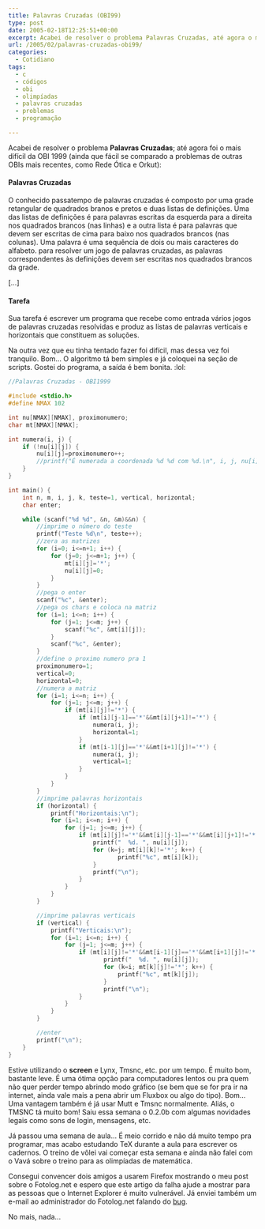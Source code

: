 ```yaml
---
title: Palavras Cruzadas (OBI99)
type: post
date: 2005-02-18T12:25:51+00:00
excerpt: Acabei de resolver o problema Palavras Cruzadas, até agora o mais difícil da OBI de 1999.
url: /2005/02/palavras-cruzadas-obi99/
categories:
  - Cotidiano
tags:
  - c
  - códigos
  - obi
  - olimpíadas
  - palavras cruzadas
  - problemas
  - programação

---
```

Acabei de resolver o problema **Palavras Cruzadas**; até agora foi o mais difícil da OBI 1999 (ainda que fácil se comparado a problemas de outras OBIs mais recentes, como Rede Ótica e Orkut):

<div>
  <h4>
    Palavras Cruzadas
  </h4>

  <p>
    O conhecido passatempo de palavras cruzadas é composto por uma grade retangular de quadrados branos e pretos e duas listas de definições. Uma das listas de definições é para palavras escritas da esquerda para a direita nos quadrados brancos (nas linhas) e a outra lista é para palavras que devem ser escritas de cima para baixo nos quadrados brancos (nas colunas). Uma palavra é uma sequência de dois ou mais caracteres do alfabeto. para resolver um jogo de palavras cruzadas, as palavras correspondentes às definições devem ser escritas nos quadrados brancos da grade.
  </p>

  <p>
    […]
  </p>

  <h4>
    Tarefa
  </h4>

  <p>
    Sua tarefa é escrever um programa que recebe como entrada vários jogos de palavras cruzadas resolvidas e produz as listas de palavras verticais e horizontais que constituem as soluções.
  </p>
</div>

Na outra vez que eu tinha tentado fazer foi difícil, mas dessa vez foi tranquilo. Bom… O algoritmo tá bem simples e já coloquei na seção de scripts. Gostei do programa, a saída é bem bonita. :lol:

```c
//Palavras Cruzadas - OBI1999

#include <stdio.h>
#define NMAX 102

int nu[NMAX][NMAX], proximonumero;
char mt[NMAX][NMAX];

int numera(i, j) {
	if (!nu[i][j]) {
		nu[i][j]=proximonumero++;
		//printf("É numerada a coordenada %d %d com %d.\n", i, j, nu[i][j]);
	}
}

int main() {
	int n, m, i, j, k, teste=1, vertical, horizontal;
	char enter;

	while (scanf("%d %d", &n, &m)&&n) {
		//imprime o número do teste
		printf("Teste %d\n", teste++);
		//zera as matrizes
		for (i=0; i<=n+1; i++) {
			for (j=0; j<=m+1; j++) {
				mt[i][j]='*';
				nu[i][j]=0;
			}
		}
		//pega o enter
		scanf("%c", &enter);
		//pega os chars e coloca na matriz
		for (i=1; i<=n; i++) {
			for (j=1; j<=m; j++) {
				scanf("%c", &mt[i][j]);
			}
			scanf("%c", &enter);
		}
		//define o proximo numero pra 1
		proximonumero=1;
		vertical=0;
		horizontal=0;
		//numera a matriz
		for (i=1; i<=n; i++) {
			for (j=1; j<=m; j++) {
				if (mt[i][j]!='*') {
					if (mt[i][j-1]=='*'&&mt[i][j+1]!='*') {
						numera(i, j);
						horizontal=1;
					}
					if (mt[i-1][j]=='*'&&mt[i+1][j]!='*') {
						numera(i, j);
						vertical=1;
					}
				}
			}
		}
		//imprime palavras horizontais
		if (horizontal) {
			printf("Horizontais:\n");
			for (i=1; i<=n; i++) {
				for (j=1; j<=m; j++) {
					if (mt[i][j]!='*'&&mt[i][j-1]=='*'&&mt[i][j+1]!='*') {
						printf("  %d. ", nu[i][j]);
						for (k=j; mt[i][k]!='*'; k++) {
						       printf("%c", mt[i][k]);
						}
				 		printf("\n");
					}
				}
			}
		}

		//imprime palavras verticais
		if (vertical) {
			printf("Verticais:\n");
			for (i=1; i<=n; i++) {
				for (j=1; j<=m; j++) {
					if (mt[i][j]!='*'&&mt[i-1][j]=='*'&&mt[i+1][j]!='*') {
					       printf("  %d. ", nu[i][j]);
					       for (k=i; mt[k][j]!='*'; k++) {
						       printf("%c", mt[k][j]);
					       }
					       printf("\n");
					}
				}
			}
		}

		//enter
		printf("\n");
	}
}
```

Estive utilizando o **screen** e Lynx, Tmsnc, etc. por um tempo. É muito bom, bastante leve. É uma ótima opção para computadores lentos ou pra quem não quer perder tempo abrindo modo gráfico (se bem que se for pra ir na internet, ainda vale mais a pena abrir um Fluxbox ou algo do tipo). Bom... Uma vantagem também é já usar Mutt e Tmsnc normalmente. Aliás, o TMSNC tá muito bom! Saiu essa semana o 0.2.0b com algumas novidades legais como sons de login, mensagens, etc.

Já passou uma semana de aula... É meio corrido e não dá muito tempo pra programar, mas acabo estudando TeX durante a aula para escrever os cadernos. O treino de vôlei vai começar esta semana e ainda não falei com o Vavá sobre o treino para as olimpíadas de matemática.

Consegui convencer dois amigos a usarem Firefox mostrando o meu post sobre o Fotolog.net e espero que este artigo da falha ajude a mostrar para as pessoas que o Internet Explorer é muito vulnerável. Já enviei também um e-mail ao administrador do Fotolog.net falando do [bug][1].

No mais, nada...

 [1]: /2005/02/falha-no-fotolognet/
